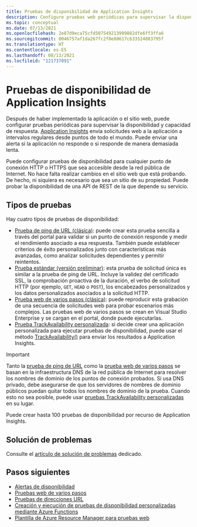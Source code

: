```yaml
---
title: Pruebas de disponibilidad de Application Insights
description: Configure pruebas web periódicas para supervisar la disponibilidad y la capacidad de respuesta de la aplicación o el sitio web.
ms.topic: conceptual
ms.date: 07/13/2021
ms.openlocfilehash: 2e87d9eca75cfd507549213999882dfe6ff3ffa6
ms.sourcegitcommit: 0046757af1da267fc2f0e88617c633524883795f
ms.translationtype: HT
ms.contentlocale: es-ES
ms.lasthandoff: 08/13/2021
ms.locfileid: "121737091"
---
```

# <a name="application-insights-availability-tests"></a>Pruebas de disponibilidad de Application Insights

Después de haber implementado la aplicación o el sitio web, puede configurar pruebas periódicas para supervisar la disponibilidad y capacidad de respuesta. [Application Insights](./app-insights-overview.md) envía solicitudes web a la aplicación a intervalos regulares desde puntos de todo el mundo. Puede enviar una alerta si la aplicación no responde o si responde de manera demasiada lenta.

Puede configurar pruebas de disponibilidad para cualquier punto de conexión HTTP o HTTPS que sea accesible desde la red pública de Internet. No hace falta realizar cambios en el sitio web que está probando. De hecho, ni siquiera es necesario que sea un sitio de su propiedad. Puede probar la disponibilidad de una API de REST de la que depende su servicio.

## <a name="types-of-tests"></a>Tipos de pruebas

Hay cuatro tipos de pruebas de disponibilidad:

* [Prueba de ping de URL (clásica)](monitor-web-app-availability.md): puede crear esta prueba sencilla a través del portal para validar si un punto de conexión responde y medir el rendimiento asociado a esa respuesta. También puede establecer criterios de éxito personalizados junto con características más avanzadas, como analizar solicitudes dependientes y permitir reintentos.
* [Prueba estándar (versión preliminar)](availability-standard-tests.md): esta prueba de solicitud única es similar a la prueba de ping de URL. Incluye la validez del certificado SSL, la comprobación proactiva de la duración, el verbo de solicitud HTTP (por ejemplo, `GET`, `HEAD` o `POST`), los encabezados personalizados y los datos personalizados asociados a la solicitud HTTP.
* [Prueba web de varios pasos (clásica)](availability-multistep.md): puede reproducir esta grabación de una secuencia de solicitudes web para probar escenarios más complejos. Las pruebas web de varios pasos se crean en Visual Studio Enterprise y se cargan en el portal, donde puede ejecutarlas.
* [Prueba TrackAvailability personalizada](availability-azure-functions.md): si decide crear una aplicación personalizada para ejecutar pruebas de disponibilidad, puede usar el método [TrackAvailability()](/dotnet/api/microsoft.applicationinsights.telemetryclient.trackavailability) para enviar los resultados a Application Insights.

> [!IMPORTANT]
> Tanto la [prueba de ping de URL](monitor-web-app-availability.md) como la [prueba web de varios pasos](availability-multistep.md) se basan en la infraestructura DNS de la red pública de Internet para resolver los nombres de dominio de los puntos de conexión probados. Si usa DNS privado, debe asegurarse de que los servidores de nombres de dominio públicos puedan quitar todos los nombres de dominio de la prueba. Cuando esto no sea posible, puede usar [pruebas TrackAvailability personalizadas](/dotnet/api/microsoft.applicationinsights.telemetryclient.trackavailability) en su lugar.

Puede crear hasta 100 pruebas de disponibilidad por recurso de Application Insights.

## <a name="troubleshooting"></a>Solución de problemas

Consulte el [artículo de solución de problemas](troubleshoot-availability.md) dedicado.

## <a name="next-steps"></a>Pasos siguientes

* [Alertas de disponibilidad](availability-alerts.md)
* [Pruebas web de varios pasos](availability-multistep.md)
* [Pruebas de direcciones URL](monitor-web-app-availability.md)
* [Creación y ejecución de pruebas de disponibilidad personalizadas mediante Azure Functions](availability-azure-functions.md)
* [Plantilla de Azure Resource Manager para pruebas web](/azure/templates/microsoft.insights/webtests?tabs=json)